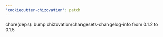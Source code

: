 ```yaml
---
'cookiecutter-chizovation': patch
---
```


chore(deps): bump chizovation/changesets-changelog-info from 0.1.2 to 0.1.5

